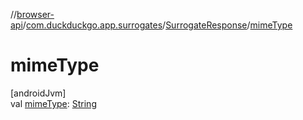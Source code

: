 //[browser-api](../../../index.md)/[com.duckduckgo.app.surrogates](../index.md)/[SurrogateResponse](index.md)/[mimeType](mime-type.md)

# mimeType

[androidJvm]\
val [mimeType](mime-type.md): [String](https://kotlinlang.org/api/latest/jvm/stdlib/kotlin/-string/index.html)
